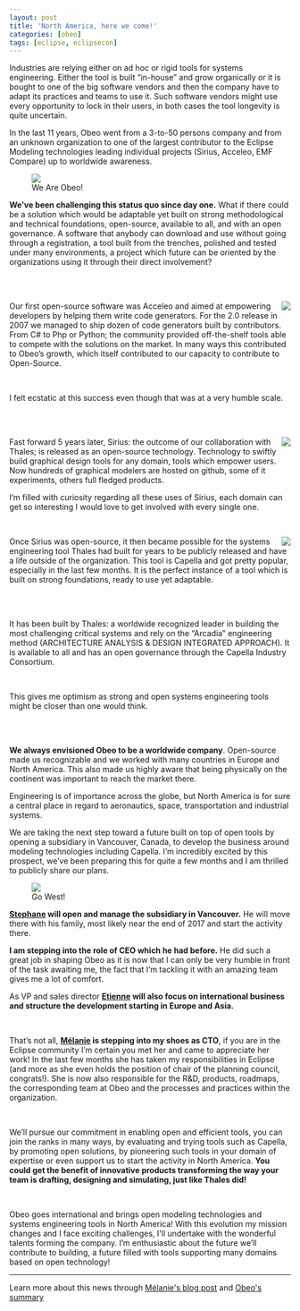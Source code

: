 ```yaml
---
layout: post
title: 'North America, here we come!'
categories: [obeo]
tags: [eclipse, eclipsecon]
---
```


Industries are relying either on ad hoc or rigid tools for systems engineering. Either the tool is built “in-house” and grow organically or it is bought to one of the big software vendors and then the company have to adapt its practices and teams to use it. Such software vendors might use every opportunity to lock in their users, in both cases the tool longevity is quite uncertain.

In the last 11 years, Obeo went from a 3-to-50 persons company and from an unknown organization to one of the largest contributor to the Eclipse Modeling technologies leading individual projects (Sirius, Acceleo, EMF Compare) up to worldwide awareness.

<figure>
    <a href="{{ site.url }}/images/blog/banner_obeo_team_v2.0.png"><img src="{{ site.url }}/images/blog/banner_obeo_team_v2.0-small.png"></a>    
    <figcaption>We Are Obeo!</figcaption>
</figure>

**We’ve been challenging this status quo since day one.** What if there could be a solution which would be adaptable yet built on strong methodological and technical foundations, open-source, available to all, and with an open governance.  A software that anybody can download and use without going through a registration, a tool built from the trenches, polished and tested under many environments, a project which future can be oriented by the organizations using it through their direct involvement?


<br>
<br>


<a href="{{ site.url }}/images/blog/acceleo2-modules.png"><img src="{{ site.url }}/images/blog/acceleo2-modules-small.png" style="float: right;"></a>


Our first open-source software was Acceleo and aimed at empowering developers by helping them write code generators. For the 2.0 release in 2007 we managed to ship dozen of code generators built by contributors. From C# to Php or Python; the community provided off-the-shelf tools able to compete with the solutions on the market. In many ways this contributed to Obeo’s growth, which itself contributed to our capacity to contribute to Open-Source. 

<br>

I felt ecstatic at this success even though that was at a very humble scale.

<br>
<br>

<a href="{{ site.url }}/images/blog/flow-designer.png"><img src="{{ site.url }}/images/blog/flow-designer-small.png" style="float: right;"></a>


Fast forward 5 years later, Sirius: the outcome of our collaboration with Thales; is released as an open-source technology. Technology to swiftly build graphical design tools for any domain, tools which empower users. Now hundreds of graphical modelers are hosted on github, some of it experiments, others full fledged products.

I’m filled with curiosity regarding all these uses of Sirius, each domain can get so interesting I would love to get involved with every single one. 

<br>

<a href="{{ site.url }}/images/blog/capella-archi.png"><img src="{{ site.url }}/images/blog/capella-archi-small.png" style="float: right;"></a>



Once Sirius was open-source, it then became possible for the systems engineering tool Thales had built for years to be publicly released and have a life outside of the organization. This tool is Capella and got pretty popular, especially in the last few months. It is the perfect instance of a tool which is built on strong foundations, ready to use yet adaptable.  

<br>
<br>


It has been built by Thales: a worldwide recognized leader in building the most challenging critical systems and rely on the “Arcadia” engineering method (ARCHITECTURE ANALYSIS & DESIGN INTEGRATED APPROACH). It is available to all and has an open governance through the Capella Industry Consortium.   

<br>

This gives me optimism as strong and open systems engineering tools might be closer than one would think.

<br>
<br>

**We always envisioned Obeo to be a worldwide company**. Open-source made us recognizable and we worked with many countries in Europe and North America. This also made us highly aware that being physically on the continent was important to reach the market there. 

Engineering is of importance across the globe, but North America is for sure a central place in regard to aeronautics, space, transportation and industrial systems. 

We are taking the next step toward a future built on top of open tools by opening a subsidiary in Vancouver, Canada, to develop the business around modeling technologies including Capella.  I’m incredibly excited by this prospect, we’ve been preparing this for quite a few months and I am thrilled to publicly share our plans.

<figure>
    <a href="{{ site.url }}/images/blog/obeo-go-west.png"><img src="{{ site.url }}/images/blog/obeo-go-west-small.png"></a>    
    <figcaption>Go West!</figcaption>
</figure>

**[Stephane](https://www.linkedin.com/in/lacrampe/) will open and manage the subsidiary in Vancouver.** He will move there with his family, most likely near the end of 2017 and start the activity there. 

**I am stepping into the role of CEO which he had before.** He did such a great job in shaping Obeo as it is now that I can only be very humble in front of the task awaiting me, the fact that I’m tackling it with an amazing team gives me a lot of comfort. 

As VP and sales director **[Etienne](https://www.linkedin.com/in/etiennejuliot/) will also focus on international business and structure the development starting in Europe and Asia.**

<br>

That’s not all, **[Mélanie](https://www.linkedin.com/in/m%C3%A9lanie-bats-bb9a192b/) is stepping into my shoes as CTO**, if you are in the Eclipse community I’m certain you met her and came to appreciate her work! In the last few months she has taken my responsibilities in Eclipse (and more as she even holds the position of chair of the planning council, congrats!). She is now also responsible for the R&D, products, roadmaps, the corresponding team at Obeo and the processes and practices within the organization.  

<br>

We’ll pursue our commitment in enabling open and efficient tools, you can join the ranks in many ways, by evaluating and trying tools such as Capella, by promoting open solutions, by pioneering such tools in your domain of expertise or even support us to start the activity in North America. **You could get the benefit of innovative products transforming the way your team is drafting, designing and simulating, just like Thales did!**

<br>

Obeo goes international and brings open modeling technologies and systems engineering tools in North America! With this evolution my mission changes and I face exciting challenges, I'll undertake with the wonderful talents forming the company. I’m enthusiastic about the future we’ll contribute to building, a future filled with tools supporting many domains based on open technology!

---------------------------

Learn more about this news through [Mélanie's blog post](https://melb.enix.org/2017/09/19/zero-to-cto/) and [Obeo's summary](https://blog.obeo.fr/en/post/obeo-goes-west)


